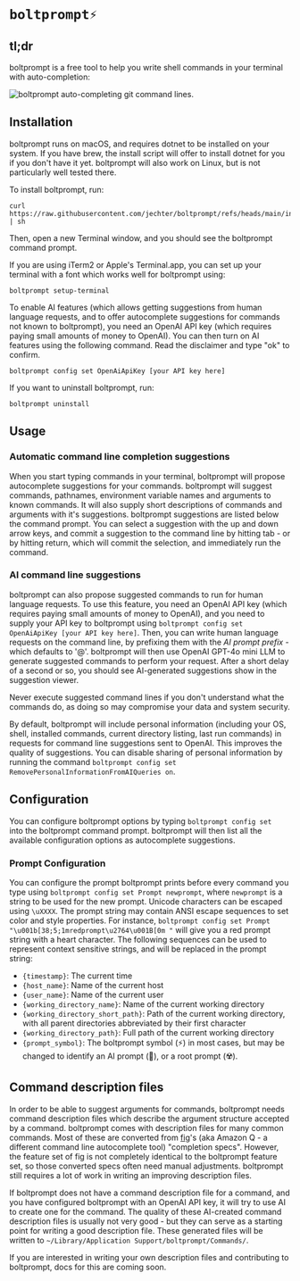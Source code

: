 # `boltprompt⚡️`

## tl;dr

boltprompt is a free tool to help you write shell commands in your terminal with auto-completion:

![boltprompt auto-completing git command lines.](https://jonasechterhoff.com/boltprompt.gif)

## Installation

boltprompt runs on macOS, and requires dotnet to be installed on your system. If you have brew, the install script will offer to install dotnet for you if you don't have it yet. boltprompt will also work on Linux, but is not particularly well tested there.

To install boltprompt, run:
```
curl https://raw.githubusercontent.com/jechter/boltprompt/refs/heads/main/install.sh | sh
```

Then, open a new Terminal window, and you should see the boltprompt command prompt.

If you are using iTerm2 or Apple's Terminal.app, you can set up your terminal with a font which works well for boltprompt using:

```
boltprompt setup-terminal
```

To enable AI features (which allows getting suggestions from human language requests, and to offer autocomplete suggestions for commands not known to boltprompt), you need an OpenAI API key (which requires paying small amounts of money to OpenAI). You can then turn on AI features using the following command. Read the disclaimer and type "ok" to confirm.

```
boltprompt config set OpenAiApiKey [your API key here]
```

If you want to uninstall boltprompt, run:

```
boltprompt uninstall
```

## Usage

### Automatic command line completion suggestions

When you start typing commands in your terminal, boltprompt will propose autocomplete suggestions for your commands. boltprompt will suggest commands, pathnames, environment variable names and arguments to known commands. It will also supply short descriptions of commands and arguments with it's suggestions. boltprompt suggestions are listed below the command prompt. You can select a suggestion with the up and down arrow keys, and commit a suggestion to the command line by hitting tab - or by hitting return, which will commit the selection, and immediately run the command. 

### AI command line suggestions

boltprompt can also propose suggested commands to run for human language requests. To use this feature, you need an OpenAI API key (which requires paying small amounts of money to OpenAI), and you need to supply your API key to boltprompt using `boltprompt config set OpenAiApiKey [your API key here]`. Then, you can write human language requests on the command line, by prefixing them with the _AI prompt prefix_ - which defaults to '@'. boltprompt will then use OpenAI GPT-4o mini LLM to generate suggested commands to perform your request. After a short delay of a second or so, you should see AI-generated suggestions show in the suggestion viewer.

Never execute suggested command lines if you don't understand what the commands do, as doing so may compromise your data and system security.
                              
By default, boltprompt will include personal information (including your OS, shell, installed commands, current directory listing, last run commands) in requests for command line suggestions sent to OpenAI. This improves the quality of suggestions. You can disable sharing of personal information by running the command `boltprompt config set RemovePersonalInformationFromAIQueries on`.                                

## Configuration

You can configure boltprompt options by typing `boltprompt config set ` into the boltprompt command prompt. boltprompt will then list all the available configuration options as autocomplete suggestions.

### Prompt Configuration

You can configure the prompt boltprompt prints before every command you type using `boltprompt config set Prompt newprompt`, where `newprompt` is a string to be used for the new prompt. Unicode characters can be escaped using `\uXXXX`. The prompt string may contain ANSI escape sequences to set color and style properties. For instance, `boltprompt config set Prompt "\u001b[38;5;1mredprompt\u2764\u001B[0m "` will give you a red prompt string with a heart character. The following sequences can be used to represent context sensitive strings, and will be replaced in the prompt string:

* `{timestamp}`: The current time
* `{host_name}`: Name of the current host
* `{user_name}`: Name of the current user
* `{working_directory_name}`: Name of the current working directory
* `{working_directory_short_path}`: Path of the current working directory, with all parent directories abbreviated by their first character
* `{working_directory_path}`: Full path of the current working directory
* `{prompt_symbol}`: The boltprompt symbol (⚡️) in most cases, but may be changed to identify an AI prompt (🤖), or a root prompt (☢️).

## Command description files

In order to be able to suggest arguments for commands, boltprompt needs command description files which describe the argument structure accepted by a command. boltprompt comes with description files for many common commands. Most of these are converted from [fig](https://github.com/withfig/autocomplete)'s (aka Amazon Q - a different command line autocomplete tool) "completion specs". However, the feature set of fig is not completely identical to the boltprompt feature set, so those converted specs often need manual adjustments. boltprompt still requires a lot of work in writing an improving description files.

If boltprompt does not have a command description file for a command, and you have configured boltprompt with an OpenAI API key, it will try to use AI to create one for the command. The quality of these AI-created command description files is usually not very good - but they can serve as a starting point for writing a good description file. These generated files will be written to `~/Library/Application Support/boltprompt/Commands/`.

If you are interested in writing your own description files and contributing to boltprompt, docs for this are coming soon.

